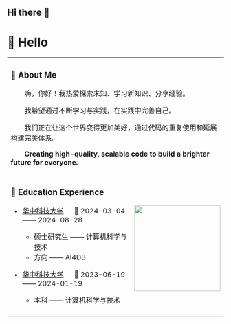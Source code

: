 ## Hi there 👋

<!--
**Hustsurvivor/Hustsurvivor** is a ✨ _special_ ✨ repository because its `README.md` (this file) appears on your GitHub profile.

Here are some ideas to get you started:

- 🔭 I’m currently working on ...
- 🌱 I’m currently learning ...
- 👯 I’m looking to collaborate on ...
- 🤔 I’m looking for help with ...
- 💬 Ask me about ...
- 📫 How to reach me: ...
- 😄 Pronouns: ...
- ⚡ Fun fact: ...
-->
#  🙋 Hello

<table>
  
<tr><td>

### 🤺 About Me
<p>&emsp;&emsp;嗨，你好！我热爱探索未知、学习新知识、分享经验。</p>
<p>&emsp;&emsp;我希望通过不断学习与实践，在实践中完善自己。</p>
<p>&emsp;&emsp;我们正在让这个世界变得更加美好，通过代码的重复使用和延展构建完美体系。</p>
<p>&emsp;&emsp;<strong>Creating high-quality, scalable code to build a brighter future for everyone.</strong></p>

</td></tr>

<tr><td>

### 🏢 Education Experience

<img align="right" width="200" src="https://cs.hust.edu.cn/img/logo_news.png" />

- [华中科技大学](https://www.hust.edu.cn/) &emsp; 📌 2024-03-04 —— 2024-08-28

  - 硕士研究生 —— 计算机科学与技术
  - 方向 —— AI4DB


- [华中科技大学](https://www.hust.edu.cn/) &emsp; 📌 2023-06-19 —— 2024-01-19

  - 本科 —— 计算机科学与技术

</td></tr>

<tr><td>


